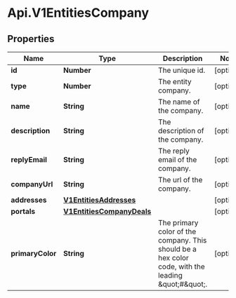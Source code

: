 # Api.V1EntitiesCompany

## Properties

Name | Type | Description | Notes
------------ | ------------- | ------------- | -------------
**id** | **Number** | The unique id. | [optional] 
**type** | **Number** | The entity company. | [optional] 
**name** | **String** | The name of the company. | [optional] 
**description** | **String** | The description of the company. | [optional] 
**replyEmail** | **String** | The reply email of the company. | [optional] 
**companyUrl** | **String** | The url of the company. | [optional] 
**addresses** | [**V1EntitiesAddresses**](V1EntitiesAddresses.md) |  | [optional] 
**portals** | [**V1EntitiesCompanyDeals**](V1EntitiesCompanyDeals.md) |  | [optional] 
**primaryColor** | **String** | The primary color of the company. This should be a hex color code, with the leading \&quot;#\&quot;. | [optional] 



